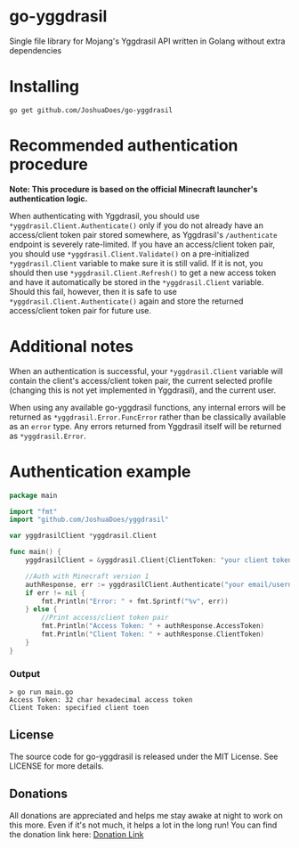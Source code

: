 # go-yggdrasil
Single file library for Mojang's Yggdrasil API written in Golang without extra dependencies

# Installing
`go get github.com/JoshuaDoes/go-yggdrasil`

# Recommended authentication procedure
**Note: This procedure is based on the official Minecraft launcher's authentication logic.**

When authenticating with Yggdrasil, you should use ``*yggdrasil.Client.Authenticate()`` only if you do not already have an access/client token pair stored somewhere, as Yggdrasil's ``/authenticate`` endpoint is severely rate-limited. If you have an access/client token pair, you should use ``*yggdrasil.Client.Validate()`` on a pre-initialized ``*yggdrasil.Client`` variable to make sure it is still valid. If it is not, you should then use ``*yggdrasil.Client.Refresh()`` to get a new access token and have it automatically be stored in the ``*yggdrasil.Client`` variable. Should this fail, however, then it is safe to use ``*yggdrasil.Client.Authenticate()`` again and store the returned access/client token pair for future use.

# Additional notes
When an authentication is successful, your ``*yggdrasil.Client`` variable will contain the client's access/client token pair, the current selected profile (changing this is not yet implemented in Yggdrasil), and the current user.

When using any available go-yggdrasil functions, any internal errors will be returned as ``*yggdrasil.Error.FuncError`` rather than be classically available as an ``error`` type. Any errors returned from Yggdrasil itself will be returned as ``*yggdrasil.Error``.

# Authentication example
```go
package main

import "fmt"
import "github.com/JoshuaDoes/yggdrasil"

var yggdrasilClient *yggdrasil.Client

func main() {
	yggdrasilClient = &yggdrasil.Client{ClientToken: "your client token here"}

	//Auth with Minecraft version 1
	authResponse, err := yggdrasilClient.Authenticate("your email/username here", "your password here", "Minecraft", 1)
	if err != nil {
		fmt.Println("Error: " + fmt.Sprintf("%v", err))
	} else {
		//Print access/client token pair
		fmt.Println("Access Token: " + authResponse.AccessToken)
		fmt.Println("Client Token: " + authResponse.ClientToken)
	}
}
```
### Output
```
> go run main.go
Access Token: 32 char hexadecimal access token
Client Token: specified client toen
```

## License
The source code for go-yggdrasil is released under the MIT License. See LICENSE for more details.

## Donations
All donations are appreciated and helps me stay awake at night to work on this more. Even if it's not much, it helps a lot in the long run!
You can find the donation link here: [Donation Link](https://paypal.me/JoshuaDoes)